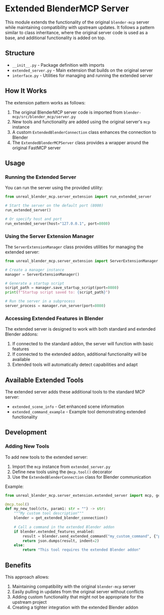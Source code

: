 # Extended BlenderMCP Server

This module extends the functionality of the original `blender-mcp` server while maintaining compatibility with upstream updates. It follows a pattern similar to class inheritance, where the original server code is used as a base, and additional functionality is added on top.

## Structure

- `__init__.py` - Package definition with imports
- `extended_server.py` - Main extension that builds on the original server
- `interface.py` - Utilities for managing and running the extended server

## How It Works

The extension pattern works as follows:

1. The original BlenderMCP server code is imported from `blender-mcp/src/blender_mcp/server.py`
2. New tools and functionality are added using the original server's `mcp` instance
3. A custom `ExtendedBlenderConnection` class enhances the connection to Blender
4. The `ExtendedBlenderMCPServer` class provides a wrapper around the original FastMCP server

## Usage

### Running the Extended Server

You can run the server using the provided utility:

```python
from unreal_blender_mcp.server_extension import run_extended_server

# Start the server on the default port (8000)
run_extended_server()

# Or specify host and port
run_extended_server(host="127.0.0.1", port=8080)
```

### Using the Server Extension Manager

The `ServerExtensionManager` class provides utilities for managing the extended server:

```python
from unreal_blender_mcp.server_extension import ServerExtensionManager

# Create a manager instance
manager = ServerExtensionManager()

# Generate a startup script
script_path = manager.save_startup_script(port=8080)
print(f"Startup script saved to: {script_path}")

# Run the server in a subprocess
server_process = manager.run_server(port=8080)
```

### Accessing Extended Features in Blender

The extended server is designed to work with both standard and extended Blender addons:

1. If connected to the standard addon, the server will function with basic features
2. If connected to the extended addon, additional functionality will be available
3. Extended tools will automatically detect capabilities and adapt

## Available Extended Tools

The extended server adds these additional tools to the standard MCP server:

- `extended_scene_info` - Get enhanced scene information
- `extended_command_example` - Example tool demonstrating extended functionality

## Development

### Adding New Tools

To add new tools to the extended server:

1. Import the `mcp` instance from `extended_server.py`
2. Define new tools using the `@mcp.tool()` decorator
3. Use the `ExtendedBlenderConnection` class for Blender communication

Example:

```python
from unreal_blender_mcp.server_extension.extended_server import mcp, get_extended_blender_connection

@mcp.tool()
def my_new_tool(ctx, param1: str = "") -> str:
    """My custom tool description"""
    blender = get_extended_blender_connection()
    
    # Call a command in the extended Blender addon
    if blender.extended_features_enabled:
        result = blender.send_extended_command("my_custom_command", {"param1": param1})
        return json.dumps(result, indent=2)
    else:
        return "This tool requires the extended Blender addon"
```

## Benefits

This approach allows:

1. Maintaining compatibility with the original `blender-mcp` server
2. Easily pulling in updates from the original server without conflicts
3. Adding custom functionality that might not be appropriate for the upstream project
4. Creating a tighter integration with the extended Blender addon 